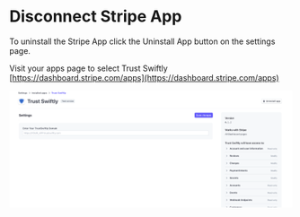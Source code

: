 # Disconnect Stripe App

To uninstall the Stripe App click the Uninstall App button on the settings page.

Visit your apps page to select Trust Swiftly [https://dashboard.stripe.com/apps](https://dashboard.stripe.com/apps)

![](<../.gitbook/assets/image (40).png>)



